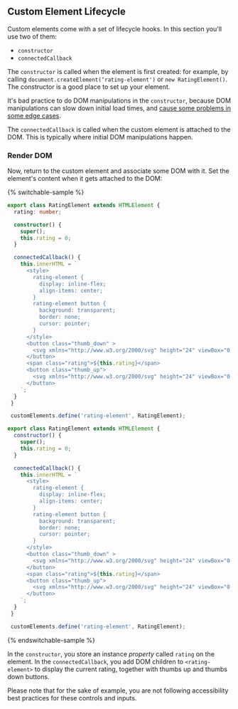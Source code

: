 ## Custom Element Lifecycle

Custom elements come with a set of lifecycle hooks. In this section you'll use two of them:

* `constructor`
* `connectedCallback`

The `constructor` is called when the element is first created: for example, by calling `document.createElement(‘rating-element')` or `new RatingElement()`. The constructor is a good place to set up your element.

<aside class="negative">

It's bad practice to do DOM manipulations in the `constructor`, because DOM manipulations can slow down initial load times, and [cause some problems in some edge cases](/playground/#gist=34f89b3c8c1c930b3d943c49656d1f2a).

</aside>

The `connectedCallback` is called when the custom element is attached to the DOM. This is typically where initial DOM manipulations happen.

### Render DOM

Now, return to the custom element and associate some DOM with it. Set the element's content when it gets attached to the DOM:

{% switchable-sample %}

```ts
export class RatingElement extends HTMLElement {
  rating: number;

  constructor() {
    super();
    this.rating = 0;
  }

  connectedCallback() {
    this.innerHTML = `
      <style>
        rating-element {
          display: inline-flex;
          align-items: center;
        }
        rating-element button {
          background: transparent;
          border: none;
          cursor: pointer;
        }
      </style>
      <button class="thumb_down" >
        <svg xmlns="http://www.w3.org/2000/svg" height="24" viewBox="0 0 24 24" width="24"><path d="M15 3H6c-.83 0-1.54.5-1.84 1.22l-3.02 7.05c-.09.23-.14.47-.14.73v2c0 1.1.9 2 2 2h6.31l-.95 4.57-.03.32c0 .41.17.79.44 1.06L9.83 23l6.59-6.59c.36-.36.58-.86.58-1.41V5c0-1.1-.9-2-2-2zm4 0v12h4V3h-4z"/></svg>
      </button>
      <span class="rating">${this.rating}</span>
      <button class="thumb_up">
        <svg xmlns="http://www.w3.org/2000/svg" height="24" viewBox="0 0 24 24" width="24"><path d="M1 21h4V9H1v12zm22-11c0-1.1-.9-2-2-2h-6.31l.95-4.57.03-.32c0-.41-.17-.79-.44-1.06L14.17 1 7.59 7.59C7.22 7.95 7 8.45 7 9v10c0 1.1.9 2 2 2h9c.83 0 1.54-.5 1.84-1.22l3.02-7.05c.09-.23.14-.47.14-.73v-2z"/></svg>
      </button>
    `;
  }
 }

 customElements.define('rating-element', RatingElement);
```

```js
export class RatingElement extends HTMLElement {
  constructor() {
    super();
    this.rating = 0;
  }

  connectedCallback() {
    this.innerHTML = `
      <style>
        rating-element {
          display: inline-flex;
          align-items: center;
        }
        rating-element button {
          background: transparent;
          border: none;
          cursor: pointer;
        }
      </style>
      <button class="thumb_down" >
        <svg xmlns="http://www.w3.org/2000/svg" height="24" viewBox="0 0 24 24" width="24"><path d="M15 3H6c-.83 0-1.54.5-1.84 1.22l-3.02 7.05c-.09.23-.14.47-.14.73v2c0 1.1.9 2 2 2h6.31l-.95 4.57-.03.32c0 .41.17.79.44 1.06L9.83 23l6.59-6.59c.36-.36.58-.86.58-1.41V5c0-1.1-.9-2-2-2zm4 0v12h4V3h-4z"/></svg>
      </button>
      <span class="rating">${this.rating}</span>
      <button class="thumb_up">
        <svg xmlns="http://www.w3.org/2000/svg" height="24" viewBox="0 0 24 24" width="24"><path d="M1 21h4V9H1v12zm22-11c0-1.1-.9-2-2-2h-6.31l.95-4.57.03-.32c0-.41-.17-.79-.44-1.06L14.17 1 7.59 7.59C7.22 7.95 7 8.45 7 9v10c0 1.1.9 2 2 2h9c.83 0 1.54-.5 1.84-1.22l3.02-7.05c.09-.23.14-.47.14-.73v-2z"/></svg>
      </button>
    `;
  }
 }

 customElements.define('rating-element', RatingElement);

```

{% endswitchable-sample %}

In the `constructor`, you store an instance *property* called `rating` on the element. In the `connectedCallback`, you add DOM children to `<rating-element>` to display the current rating, together with thumbs up and thumbs down buttons.

<aside class="warning">
Please note that for the sake of example, you are not following accessibility best practices for these controls and inputs.
</aside>
